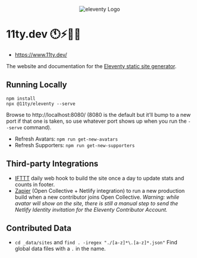 <p align="center"><img src="https://www.11ty.dev/img/logo-github.png" alt="eleventy Logo"></p>

# 11ty.dev 🕚⚡️🎈🐀

* https://www.11ty.dev/

The website and documentation for the [Eleventy static site generator](https://github.com/11ty/eleventy/).

## Running Locally

```
npm install
npx @11ty/eleventy --serve
```

Browse to http://localhost:8080/ (8080 is the default but it’ll bump to a new port if that one is taken, so use whatever port shows up when you run the `--serve` command).

* Refresh Avatars: `npm run get-new-avatars`
* Refresh Supporters: `npm run get-new-supporters`

## Third-party Integrations

* [IFTTT](https://ifttt.com/) daily web hook to build the site once a day to update stats and counts in footer.
* [Zapier](https://zapier.com/) (Open Collective + Netlify integration) to run a new production build when a new contributor joins Open Collective. _Warning: while avatar will show on the site, there is still a manual step to send the Netlify Identity invitation for the Eleventy Contributor Account._

## Contributed Data

* `cd _data/sites` and `find . -iregex "./[a-z]*\.[a-z]*.json"` Find global data files with a `.` in the name.
